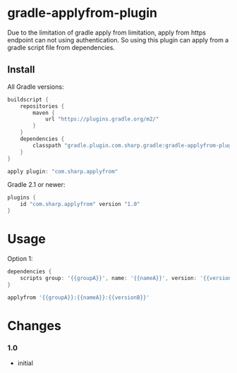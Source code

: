 # gradle-applyfrom-plugin
Due to the limitation of gradle apply from limitation, apply from https endpoint can not using authentication. 
So using this plugin can apply from a gradle script file from dependencies.

## Install
All Gradle versions:
```groovy
buildscript {
	repositories {
		maven {
			url "https://plugins.gradle.org/m2/"
		}
	}
	dependencies {
		classpath "gradle.plugin.com.sharp.gradle:gradle-applyfrom-plugin:1.0"
	}
}

apply plugin: "com.sharp.applyfrom"
```

Gradle 2.1 or newer:
```groovy
plugins {
	id "com.sharp.applyfrom" version "1.0"
}
```

# Usage
Option 1:
```groovy
dependencies {
	scripts group: '{{groupA}}', name: '{{nameA}}', version: '{{versionB}}', ext: 'gradle'
}
```
```groovy
applyfrom '{{groupA}}:{{nameA}}:{{versionB}}'
```

# Changes

### 1.0
* initial
